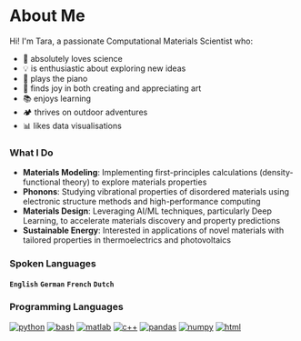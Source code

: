 # About Me

Hi! I'm Tara, a passionate Computational Materials Scientist who:

- 🔬 absolutely loves science
- 💡 is enthusiastic about exploring new ideas
- 🎹 plays the piano
- 🎨 finds joy in both creating and appreciating art
- 📚 enjoys learning
- 🏕 thrives on outdoor adventures
- 📊 likes data visualisations


### What I Do
- **Materials Modeling**: Implementing first-principles calculations (density-functional theory) to explore materials properties
- **Phonons**: Studying vibrational properties of disordered materials using electronic structure methods and high-performance computing
- **Materials Design**: Leveraging AI/ML techniques, particularly Deep Learning, to accelerate materials discovery and property predictions
- **Sustainable Energy**: Interested in applications of novel materials with tailored properties in thermoelectrics and photovoltaics

### Spoken Languages

**`English`**
**`German`**
**`French`**
**`Dutch`**

### Programming Languages

[![python](https://img.shields.io/badge/python-3572A5?style=flat&logo=python&logoColor=white&color=black)](https://www.python.org/)
[![bash](https://img.shields.io/badge/bash-4EAA25?style=flat&logo=gnubash&logoColor=white)](https://www.gnu.org/software/bash/)
[![matlab](https://img.shields.io/badge/matlab-0076A8?style=flat&logo=mathworks&logoColor=white&color=orange)](https://www.mathworks.com/products/matlab.html) 
[![c++](https://img.shields.io/badge/c%2B%2B-f34b7d?style=flat&logo=c%2B%2B&logoColor=white)](https://isocpp.org/) 
[![pandas](https://img.shields.io/badge/pandas-150458?style=flat&logo=pandas&logoColor=white)](https://pandas.pydata.org/) 
[![numpy](https://img.shields.io/badge/numpy-013243?style=flat&logo=numpy&logoColor=white)](https://numpy.org/) 
[![html](https://img.shields.io/badge/html-E34F26?style=flat&logo=html5&logoColor=white)](https://developer.mozilla.org/en-US/docs/Web/HTML) 
